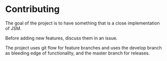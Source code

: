 # Contributing

The goal of the project is to have something that is a close implementation of JSM. 

Before adding new features, discuss them in an issue.

The project uses git flow for feature branches and uses the develop branch as bleeding edge of functionality, and the master branch
for releases.
